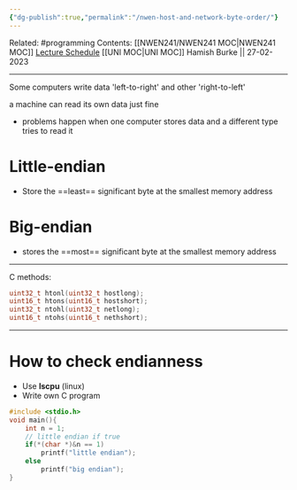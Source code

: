 ```yaml
---
{"dg-publish":true,"permalink":"/nwen-host-and-network-byte-order/"}
---
```


Related: #programming 
Contents: [[NWEN241/NWEN241 MOC\|NWEN241 MOC]]
[Lecture Schedule](https://ecs.wgtn.ac.nz/Courses/NWEN241_2023T1/LectureSchedule)
[[UNI MOC\|UNI MOC]]
Hamish Burke || 27-02-2023
***

Some computers write data 'left-to-right' and other 'right-to-left'

a machine can read its own data just fine
- problems happen when one computer stores data and a different type tries to read it

# Little-endian

- Store the ==least== significant byte at the smallest memory address

# Big-endian

- stores the ==most== significant byte at the smallest memory address


***

C methods:

```C
uint32_t htonl(uint32_t hostlong);
uint16_t htons(uint16_t hostshort);
uint32_t ntohl(uint32_t netlong);
uint16_t ntohs(uint16_t nethshort);
```

***

# How to check endianness

- Use **lscpu** (linux)
- Write own C program

```C
#include <stdio.h>
void main(){
	int n = 1;
	// little endian if true
	if(*(char *)&n == 1)
		printf("little endian");
	else
		printf("big endian");
}
```


